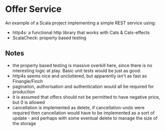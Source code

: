 # Offer Service

An example of a Scala project implementing a simple REST service using:
- http4s: a functional http library that works with Cats & Cats-effects
- ScalaCheck: property based testing

## Notes
- the property based testing is massive overkill here, since there is no interesting logic at play. Basic unit tests would be just as good.
- http4s seems nice and uncluttered, but apparently isn't as fast as Finangle/Finch
- pagination, authorisation and authentication would all be required for production
- it is assumed that offers should not be permitted to have negative price, but 0 is allowed
- cancellation is implemented as delete, if cancellation-undo were required then cancellation would have to be implemented as a sort of update - and perhaps with some eventual delete to manage the size of the storage